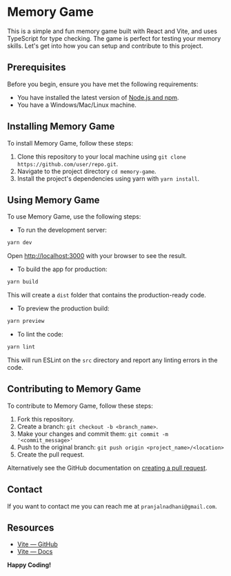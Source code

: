 # Memory Game

This is a simple and fun memory game built with React and Vite, and uses TypeScript for type checking. The game is perfect for testing your memory skills. Let's get into how you can setup and contribute to this project.

## Prerequisites

Before you begin, ensure you have met the following requirements:

- You have installed the latest version of [Node.js and npm](https://nodejs.org/en/download/).
- You have a Windows/Mac/Linux machine.

## Installing Memory Game

To install Memory Game, follow these steps:

1. Clone this repository to your local machine using `git clone https://github.com/user/repo.git`.
2. Navigate to the project directory `cd memory-game`.
3. Install the project's dependencies using yarn with `yarn install`.

## Using Memory Game

To use Memory Game, use the following steps:

- To run the development server:

```bash
yarn dev
```

Open [http://localhost:3000](http://localhost:3000) with your browser to see the result.

- To build the app for production:

```bash
yarn build
```

This will create a `dist` folder that contains the production-ready code.

- To preview the production build:

```bash
yarn preview
```

- To lint the code:

```bash
yarn lint
```

This will run ESLint on the `src` directory and report any linting errors in the code.

## Contributing to Memory Game

To contribute to Memory Game, follow these steps:

1. Fork this repository.
2. Create a branch: `git checkout -b <branch_name>`.
3. Make your changes and commit them: `git commit -m '<commit_message>'`
4. Push to the original branch: `git push origin <project_name>/<location>`
5. Create the pull request.

Alternatively see the GitHub documentation on [creating a pull request](https://docs.github.com/en/github/collaborating-with-issues-and-pull-requests/creating-a-pull-request).

## Contact

If you want to contact me you can reach me at `pranjalnadhani@gmail.com`.

## Resources

- [Vite — GitHub](https://github.com/vitejs/vite)
- [Vite — Docs](https://vitejs.dev/guide/)

**Happy Coding!**

